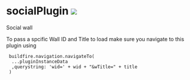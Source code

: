 # socialPlugin ![](https://api.travis-ci.org/BuildFire/socialPlugin.svg)
Social wall

To pass a spcific Wall ID and Title to load make sure you navigate to this plugin using
````
 buildfire.navigation.navigateTo(
  ...pluginInstanceData
  ,querystring: 'wid=' + wid + "&wTitle=" + title 
 )
 ````

